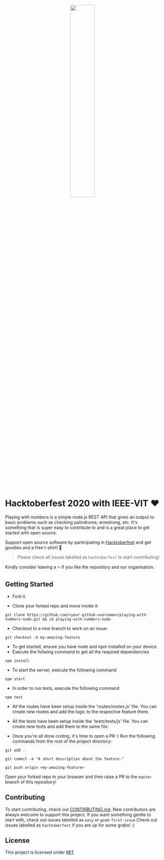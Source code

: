 <p align="center"><img width="40%" src="https://hacktoberfest.digitalocean.com/assets/HF-full-logo-b05d5eb32b3f3ecc9b2240526104cf4da3187b8b61963dd9042fdc2536e4a76c.svg"/></p>

# Hacktoberfest 2020 with IEEE-VIT :heart:
Playing with numbers is a simple node.js REST API that gives an output to basic problems such as checking palindrome, armstrong, etc. It's something that is super easy to contribute to and is a great place to get started with open source. 

Support open source software by participating in [Hacktoberfest](hacktoberfest.digitalocean.com) and get goodies and a free t-shirt! :yellow_heart:

> Please check all issues labelled as `hacktoberfest` to start contributing!

Kindly consider leaving a :star: if you like the repository and our organisation.

## Getting Started
* Fork it.

* Clone your forked repo and move inside it:

`git clone https://github.com/<your-github-username>/playing-with-numbers-node.git && cd playing-with-numbers-node`

* Checkout to a new branch to work on an issue:

`git checkout -b my-amazing-feature`

* To get started, ensure you have node and npm installed on your device. 
* Execute the follwing command to get all the required dependencies

`npm install`
* To start the server, execute the following command

`npm start`

* In order to run tests, execute the following command

`npm test`

* All the routes have been setup inside the 'routes/routes.js' file. You can create new routes and add the logic to the respective feature there. 

* All the tests have been setup inside the 'tests/tests/js' file. You can create new tests and add them to the same file. 

* Once you're all done coding, it's time to open a PR :)
Run the following commands from the root of the project directory:

`git add .`

`git commit -m "A short description about the feature."`

`git push origin <my-amazing-feature>`

Open your forked repo in your browser and then raise a PR to the `master` branch of this repository!


## Contributing
To start contributing, check out [CONTRIBUTING.md](https://github.com/IEEE-VIT/playing-with-numbers-node/blob/master/CONTRIBUTING.md). New contributors are always welcome to support this project. If you want something gentle to start with, check out issues labelled as `easy` or `good-first-issue` Check out issues labelled as `hacktoberfest` if you are up for some grabs! :) 

## License
This project is licensed under [MIT](https://github.com/IEEE-VIT/playing-with-numbers-node/blob/master/LICENSE)

